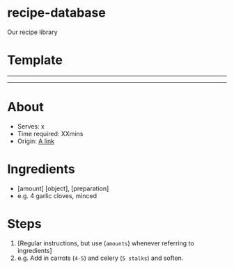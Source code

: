 # recipe-database
Our recipe library

# Template
---------------------------------------------------------------
---------------------------------------------------------------
# About
* Serves: x
* Time required: XXmins
* Origin: [A link](https://github.com/Adroz/recipe-database)

# Ingredients
* [amount] [object], [preparation]
* e.g. 4 garlic cloves, minced

# Steps
1. [Regular instructions, but use (`amounts`) whenever referring to ingredients]
1. e.g. Add in carrots (`4-5`) and celery (`5 stalks`) and soften.
